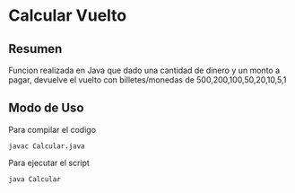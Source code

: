 # Calcular Vuelto

## Resumen
Funcion realizada en Java que dado una cantidad de dinero y un monto a pagar, devuelve el vuelto con billetes/monedas de 500,200,100,50,20,10,5,1 
 

## Modo de Uso

Para compilar el codigo

	javac Calcular.java 

Para ejecutar el script

	java Calcular 








